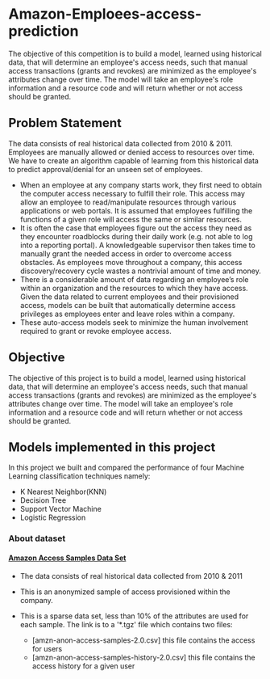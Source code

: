# Amazon-Emploees-access-prediction
The objective of this competition is to build a model, learned using historical data, that will determine an employee's access needs, such that manual access transactions (grants and revokes) are minimized as the employee's attributes change over time. The model will take an employee's role information and a resource code and will return whether or not access should be granted.

<h2 align="left"><font size="5">Problem Statement</font></h2>

The data consists of real historical data collected from 2010 & 2011. Employees are manually allowed or denied access to resources over time. We have to create an algorithm capable of learning from this historical data to predict approval/denial for an unseen set of employees.
* When an employee at any company starts work, they first need to obtain the computer access necessary to fulfill their role. This access may allow an employee to read/manipulate resources through various applications or web portals. It is assumed that employees fulfilling the functions of a given role will access the same or similar resources. 
* It is often the case that employees figure out the access they need as they encounter roadblocks during their daily work (e.g. not able to log into a reporting portal). A knowledgeable supervisor then takes time to manually grant the needed access in order to overcome access obstacles. As employees move throughout a company, this access discovery/recovery cycle wastes a nontrivial amount of time and money.
* There is a considerable amount of data regarding an employee’s role within an organization and the resources to which they have access. Given the data related to current employees and their provisioned access, models can be built that automatically determine access privileges as employees enter and leave roles within a company. 
* These auto-access models seek to minimize the human involvement required to grant or revoke employee access.


<h2 align="left"><font size="5">Objective</font></h2>

The objective of this project is to build a model, learned using historical data, that will determine an employee's access needs, such that manual access transactions (grants and revokes) are minimized as the employee's attributes change over time. The model will take an employee's role information and a resource code and will return whether or not access should be granted.


<h2 align="left"><font size="5"> Models implemented in this project </font></h2>


In this project we built and compared the performance of four Machine Learning classification techniques namely:
- K Nearest Neighbor(KNN)
- Decision Tree
- Support Vector Machine
- Logistic Regression

### About dataset

#### [Amazon Access Samples Data Set](https://archive.ics.uci.edu/ml/machine-learning-databases/00216/)

* The data consists of real historical data collected from 2010 & 2011

* This is an anonymized sample of access provisioned within the company.

* This is a sparse data set, less than 10% of the attributes are used for each sample. The link is to a '*.tgz' file which contains two files: 
    * [amzn-anon-access-samples-2.0.csv] this file contains the access for users 
    * [amzn-anon-access-samples-history-2.0.csv] this file contains the access history for a given user 
